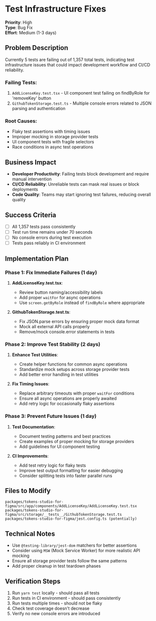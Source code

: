 # Test Infrastructure Fixes

**Priority**: High  
**Type**: Bug Fix  
**Effort**: Medium (1-3 days)  

## Problem Description

Currently 5 tests are failing out of 1,357 total tests, indicating test infrastructure issues that could impact development workflow and CI/CD reliability.

### Failing Tests:
1. `AddLicenseKey.test.tsx` - UI component test failing on findByRole for 'removeKey' button
2. `GithubTokenStorage.test.ts` - Multiple console errors related to JSON parsing and authentication

### Root Causes:
- Flaky test assertions with timing issues
- Improper mocking in storage provider tests 
- UI component tests with fragile selectors
- Race conditions in async test operations

## Business Impact

- **Developer Productivity**: Failing tests block development and require manual intervention
- **CI/CD Reliability**: Unreliable tests can mask real issues or block deployments
- **Code Quality**: Teams may start ignoring test failures, reducing overall quality

## Success Criteria

- [ ] All 1,357 tests pass consistently 
- [ ] Test run time remains under 70 seconds
- [ ] No console errors during test execution
- [ ] Tests pass reliably in CI environment

## Implementation Plan

### Phase 1: Fix Immediate Failures (1 day)
1. **AddLicenseKey.test.tsx**:
   - Review button naming/accessibility labels
   - Add proper `waitFor` for async operations
   - Use `screen.getByRole` instead of `findByRole` where appropriate
   
2. **GithubTokenStorage.test.ts**:
   - Fix JSON.parse errors by ensuring proper mock data format
   - Mock all external API calls properly
   - Remove/mock console.error statements in tests

### Phase 2: Improve Test Stability (2 days)
1. **Enhance Test Utilities**:
   - Create helper functions for common async operations
   - Standardize mock setups across storage provider tests
   - Add better error handling in test utilities

2. **Fix Timing Issues**:
   - Replace arbitrary timeouts with proper `waitFor` conditions
   - Ensure all async operations are properly awaited
   - Add retry logic for occasionally flaky assertions

### Phase 3: Prevent Future Issues (1 day)
1. **Test Documentation**:
   - Document testing patterns and best practices
   - Create examples of proper mocking for storage providers
   - Add guidelines for UI component testing

2. **CI Improvements**:
   - Add test retry logic for flaky tests
   - Improve test output formatting for easier debugging
   - Consider splitting tests into faster parallel runs

## Files to Modify

```
packages/tokens-studio-for-figma/src/app/components/AddLicenseKey/AddLicenseKey.test.tsx
packages/tokens-studio-for-figma/src/storage/__tests__/GithubTokenStorage.test.ts
packages/tokens-studio-for-figma/jest.config.ts (potentially)
```

## Technical Notes

- Use `@testing-library/jest-dom` matchers for better assertions
- Consider using `MSW` (Mock Service Worker) for more realistic API mocking
- Ensure all storage provider tests follow the same patterns
- Add proper cleanup in test teardown phases

## Verification Steps

1. Run `yarn test` locally - should pass all tests
2. Run tests in CI environment - should pass consistently  
3. Run tests multiple times - should not be flaky
4. Check test coverage doesn't decrease
5. Verify no new console errors are introduced